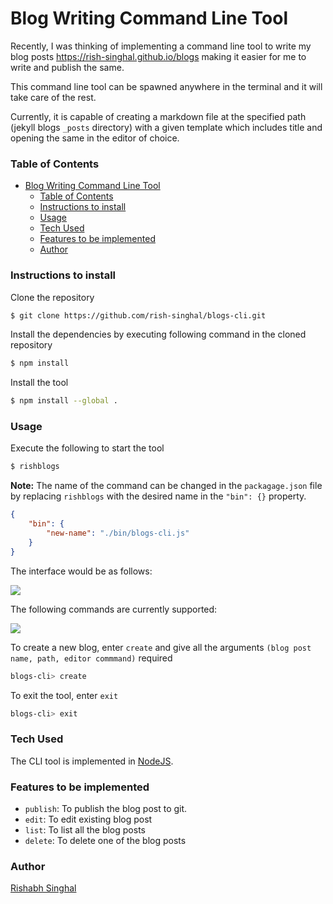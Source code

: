 # Blog Writing Command Line Tool

Recently, I was thinking of implementing a command line tool to write my blog posts https://rish-singhal.github.io/blogs making it easier for me to write and publish the same.

This command line tool can be spawned anywhere in the terminal and it will take care of the rest.

Currently, it is capable of creating a markdown file at the specified path (jekyll blogs `_posts` directory) with a given template which includes title and opening the same in the editor of choice.

### Table of Contents
- [Blog Writing Command Line Tool](#blog-writing-command-line-tool)
    - [Table of Contents](#table-of-contents)
    - [Instructions to install](#instructions-to-install)
    - [Usage](#usage)
    - [Tech Used](#tech-used)
    - [Features to be implemented](#features-to-be-implemented)
    - [Author](#author)

### Instructions to install

Clone the repository
```bash
$ git clone https://github.com/rish-singhal/blogs-cli.git
```

Install the dependencies by executing following command in the cloned repository
```bash
$ npm install
```

Install the tool
```bash
$ npm install --global .
```
### Usage

Execute the following to start the tool
```bash
$ rishblogs
```


**Note:** The name of the command can be changed in the `packagage.json` file by replacing `rishblogs` with the desired name in the `"bin": {}` property.

```json
{
    "bin": {
        "new-name": "./bin/blogs-cli.js"
    }
}

```

The interface would be as follows:

![](https://i.imgur.com/hD3votU.png)

The following commands are currently supported:

![](https://i.imgur.com/G2q6gmK.png)

To create a new blog, enter `create` and give all the arguments `(blog post name, path, editor commmand)` required

```bash
blogs-cli> create
```

To exit the tool, enter `exit`

```bash
blogs-cli> exit
```

### Tech Used

The CLI tool is implemented in [NodeJS](https://nodejs.org/en/).

### Features to be implemented

- `publish`: To publish the blog post to git.
- `edit`: To edit existing blog post
- `list`: To list all the blog posts
- `delete`: To delete one of the blog posts

### Author

[Rishabh Singhal](https://rish-singhal.github.io/)
